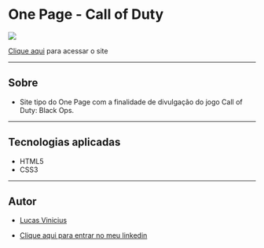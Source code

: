 # One Page - Call of Duty
![](./img/Img.png) 

[Clique aqui](https://lucasvinip.github.io/one-page-2022/ds1m-b/lucasvinicius/) para acessar o site

---
## Sobre
- Site tipo do One Page com a finalidade de divulgação do jogo Call of Duty: Black Ops.

---
## Tecnologias aplicadas
 - HTML5
 - CSS3
----

## Autor 
- [Lucas Vinicius](https://github.com/lucasvinip)

- [Clique aqui para entrar no meu linkedin](https://www.linkedin.com/in/lucas-vinicius-silva-686157219?lipi=urn%3Ali%3Apage%3Ad_flagship3_profile_view_base_contact_details%3ByvKKUyvMSGidlLMNwai2Eg%3D%3D)